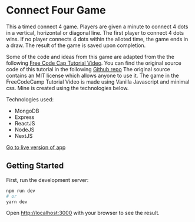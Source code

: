 # Connect Four Game

This a timed connect 4 game. Players are given a minute to connect 4 dots in a vertical, horizontal or diagonal line. The first player to connect 4 dots wins. 
If no player connects 4 dots within the alloted time, the game ends in a draw. The result of the game is saved upon completion.

Some of the code and ideas from this game are adapted from the the following [Free Code Cap Tutorial Video](https://www.youtube.com/watch?v=lhNdUVh3qCc&t=3s). 
You can find the original source code of this tutorial in the following [Github repo](https://github.com/kubowania/connect-four) The original source contains an
MIT license which allows anyone to use it. The game in the FreeCodeCamp Tutorial Video is made using Vanilla Javascript and minimal css. Mine is created using the 
technologies below.

Technologies used:
- MongoDB
- Express
- ReactJS
- NodeJS
- NextJS
 
[Go to live version of app](https://a-memory-game-seven.vercel.app/)

## Getting Started

First, run the development server:

```bash
npm run dev
# or
yarn dev
```

Open [http://localhost:3000](http://localhost:3000) with your browser to see the result.

